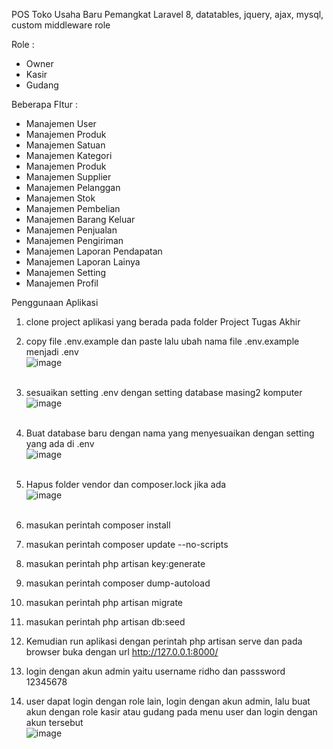 POS Toko Usaha Baru Pemangkat
Laravel 8, datatables, jquery, ajax, mysql, custom middleware role

Role :
- Owner
- Kasir
- Gudang

Beberapa FItur :
- Manajemen User
- Manajemen Produk
- Manajemen Satuan
- Manajemen Kategori
- Manajemen Produk
- Manajemen Supplier
- Manajemen Pelanggan
- Manajemen Stok
- Manajemen Pembelian
- Manajemen Barang Keluar
- Manajemen Penjualan
- Manajemen Pengiriman
- Manajemen Laporan Pendapatan
- Manajemen Laporan Lainya
- Manajemen Setting
- Manajemen Profil


Penggunaan Aplikasi
1. clone project aplikasi yang berada pada folder Project Tugas Akhir <br/>
2. copy file .env.example dan paste lalu ubah nama file .env.example menjadi .env <br/>
![image](https://user-images.githubusercontent.com/72261786/191931570-8ddc24a1-6e54-4a4a-a879-878918b49dd6.png) <br/><br/>


3. sesuaikan setting .env dengan setting database masing2 komputer <br/>
![image](https://user-images.githubusercontent.com/72261786/191931672-cafaff8d-179d-489c-b808-b4068ceed804.png) <br/><br/>


4. Buat database baru dengan nama yang menyesuaikan dengan setting yang ada di .env <br/>
![image](https://user-images.githubusercontent.com/72261786/191931980-89b7509e-3ae1-4115-b6f5-5d126e7cc536.png) <br/><br/>


5. Hapus folder vendor dan composer.lock jika ada <br/>
![image](https://user-images.githubusercontent.com/72261786/191932137-fbee3abe-a88b-4c0e-92e5-906eedcb9eb8.png) <br/><br/>


6. masukan perintah composer install <br/>
7. masukan perintah composer update --no-scripts <br/>
8. masukan perintah php artisan key:generate <br/>
9. masukan perintah composer dump-autoload <br/>
10. masukan perintah php artisan migrate <br/>
11. masukan perintah php artisan db:seed <br/>
12. Kemudian run aplikasi dengan perintah php artisan serve dan pada browser buka dengan url http://127.0.0.1:8000/ <br/>
13. login dengan akun admin yaitu username ridho dan passsword 12345678 <br/>
14. user dapat login dengan role lain, login dengan akun admin, lalu buat akun dengan role kasir atau gudang pada menu user dan login dengan akun tersebut <br/>
![image](https://user-images.githubusercontent.com/72261786/191933123-41a2aa67-465f-45a9-a791-d8f0ff434e2f.png) <br/>

